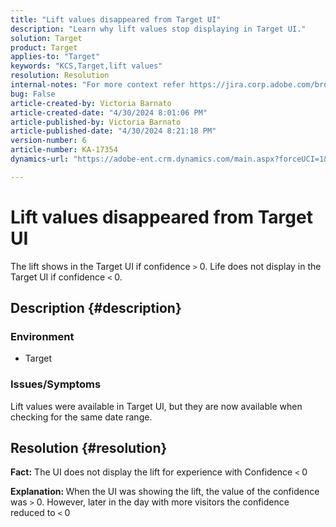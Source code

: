 ```yaml
---
title: "Lift values disappeared from Target UI"
description: "Learn why lift values stop displaying in Target UI."
solution: Target
product: Target
applies-to: "Target"
keywords: "KCS,Target,lift values"
resolution: Resolution
internal-notes: "For more context refer https://jira.corp.adobe.com/browse/TGT-41844"
bug: False
article-created-by: Victoria Barnato
article-created-date: "4/30/2024 8:01:06 PM"
article-published-by: Victoria Barnato
article-published-date: "4/30/2024 8:21:18 PM"
version-number: 6
article-number: KA-17354
dynamics-url: "https://adobe-ent.crm.dynamics.com/main.aspx?forceUCI=1&pagetype=entityrecord&etn=knowledgearticle&id=642b7a5c-2c07-ef11-9f8a-6045bd0a08d9"

---
```

# Lift values disappeared from Target UI


The lift shows in the Target UI if confidence `>`  0. Life does not display in the Target UI if confidence `<`  0.

## Description {#description}


### <b>Environment</b>

- Target


### <b>Issues/Symptoms</b>

Lift values were available in Target UI, but they are now available when checking for the same date range.


## Resolution {#resolution}




<b>Fact:</b> The UI does not display the lift for experience with Confidence `<`  0



<b>Explanation: </b>When the UI was showing the lift, the value of the confidence was `>`  0. However, later in the day with more visitors the confidence reduced to `<`  0
